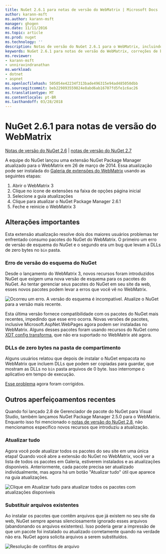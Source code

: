 ```yaml
---
title: NuGet 2.6.1 para notas de versão do WebMatrix | Microsoft Docs
author: karann-msft
ms.author: karann-msft
manager: ghogen
ms.date: 11/11/2016
ms.topic: article
ms.prod: nuget
ms.technology: ''
description: Notas de versão do NuGet 2.6.1 para o WebMatrix, incluindo correções de bugs, problemas conhecidos, recursos adicionados e DCRs.
keywords: NuGet 2.6.1 para notas de versão do WebMatrix, correções de bugs, problemas conhecidos, adicionar recursos, DCRs
ms.reviewer:
- karann-msft
- unniravindranathan
ms.workload:
- dotnet
- aspnet
ms.openlocfilehash: 505054e42234f313bade496315e94ad485050dbb
ms.sourcegitcommit: beb229893559824e8abd6ab16707fd5fe1c6ac26
ms.translationtype: MT
ms.contentlocale: pt-BR
ms.lasthandoff: 03/28/2018
---
```

# <a name="nuget-261-for-webmatrix-release-notes"></a>NuGet 2.6.1 para notas de versão do WebMatrix

[Notas de versão do NuGet 2.6](../release-notes/nuget-2.6.md) | [notas de versão do NuGet 2.7](../release-notes/nuget-2.7.md)

A equipe do NuGet lançou uma extensão NuGet Package Manager atualizado para o WebMatrix em 26 de março de 2014.  Essa atualização pode ser instalada do [Galeria de extensões do WebMatrix](https://blogs.iis.net/webmatrix/retiring-the-webmatrix-extensions-gallery) usando as seguintes etapas:

1. Abrir o WebMatrix 3
1. Clique no ícone de extensões na faixa de opções página inicial
1. Selecione a guia atualizações
1. Clique para atualizar o NuGet Package Manager 2.6.1
1. Feche e reinicie o WebMatrix 3

## <a name="notable-changes"></a>Alterações importantes

Esta extensão atualização resolve dois dos maiores usuários problemas ter enfrentado consumo pacotes do NuGet do WebMatrix.  O primeiro um erro de versão de esquema do NuGet e o segundo era um bug que levam a DLLs de zero bytes no `bin` pasta.

### <a name="nuget-schema-version-error"></a>Erro de versão do esquema do NuGet

Desde o lançamento do WebMatrix 3, novos recursos foram introduzidos NuGet que exigem uma nova versão de esquema para os pacotes do NuGet.  Ao tentar gerenciar seus pacotes do NuGet em seu site da web, esses novos pacotes podem levar a erros que você vê no WebMatrix.

![Ocorreu um erro. A versão do esquema é incompatível. Atualize o NuGet para a versão mais recente.](./media/NuGet-2.8/webmatrix-schema-version.png)

Esta última versão fornece compatibilidade com os pacotes do NuGet mais recentes, impedindo que esse erro ocorra. Novas versões de pacotes, inclusive Microsoft.AspNet.WebPages agora podem ser instaladas no WebMatrix.  Alguns desses pacotes foram usando recursos do NuGet como [XDT config transforma](../release-notes/nuget-2.6.md#xdt), que não era suportado no WebMatrix até agora.

### <a name="zero-byte-dlls-in-bin-folder"></a>DLLs de zero bytes na pasta de compartimento

Alguns usuários relatou que depois de instalar o NuGet empacota no WebMatrix que incluem DLLs que podem ser copiadas para guardar, que mostram as DLLs no `bin` pasta arquivos de 0 byte.  Isso interrompe o aplicativo em tempo de execução.

[Esse problema](https://nuget.codeplex.com/workitem/4060) agora foram corrigidos.

## <a name="other-recent-improvements"></a>Outros aperfeiçoamentos recentes

Quando foi lançado 2.8 de Gerenciador de pacote do NuGet para Visual Studio, também lançamos NuGet Package Manager 2.5.0 para o WebMatrix.  Enquanto isso foi mencionado o [notas de versão do NuGet 2.8](../release-notes/nuget-2.8.md#webmatrix-nuget-client-updates), não mencionamos específico novos recursos que introduziu a atualização.

### <a name="update-all"></a>Atualizar tudo

Agora você pode atualizar todos os pacotes do seu site em uma única etapa!  Quando você abre a extensão do NuGet no WebMatrix, você ver a lista de todos os pacotes em Galeria, estiverem instalados e as atualizações disponíveis.  Anteriormente, cada pacote precisa ser atualizado individualmente, mas agora há um botão "Atualizar tudo" útil que aparece na guia atualizações.

![Clique em Atualizar tudo para atualizar todos os pacotes com atualizações disponíveis](./media/NuGet-2.8/webmatrix-update-all.png)

### <a name="overwrite-existing-files"></a>Substituir arquivos existentes

Ao instalar os pacotes que contêm arquivos que já existem no seu site da web, NuGet sempre apenas silenciosamente ignorado esses arquivos (abandonando os arquivos existentes).  Isso poderia gerar a impressão de que um pacote foi instalado ou atualizado corretamente quando na verdade não era.  NuGet agora solicita arquivos a serem substituídos.

![Resolução de conflitos de arquivo](./media/NuGet-2.8/webmatrix-overwrite-file.png)
